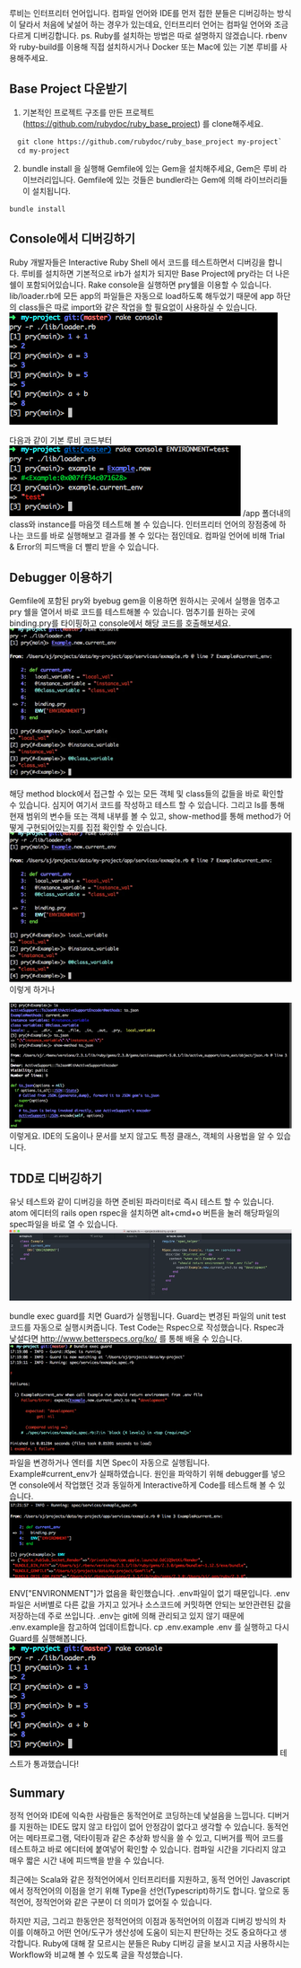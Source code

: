 루비는 인터프리터 언어입니다. 컴파일 언어와 IDE를 먼저 접한 분들은 디버깅하는 방식이 달라서 처음에 낯설어 하는 경우가 있는데요, 인터프리터 언어는 컴파일 언어와 조금 다르게 디버깅합니다.
ps. Ruby를 설치하는 방법은 따로 설명하지 않겠습니다. rbenv와 ruby-build를 이용해 직접 설치하시거나 Docker 또는 Mac에 있는 기본 루비를 사용해주세요.

## Base Project 다운받기
1. 기본적인 프로젝트 구조를 만든 프로젝트(https://github.com/rubydoc/ruby_base_project) 를 clone해주세요.
```
  git clone https://github.com/rubydoc/ruby_base_project my-project`
  cd my-project
```
2. bundle install 을 실행해 Gemfile에 있는 Gem을 설치해주세요, Gem은 루비 라이브러리입니다. Gemfile에 있는 것들은 bundler라는 Gem에 의해 라이브러리들이 설치됩니다.
```
bundle install
```

## Console에서 디버깅하기
Ruby 개발자들은 Interactive Ruby Shell 에서 코드를 테스트하면서 디버깅을 합니다. 루비를 설치하면 기본적으로 irb가 설치가 되지만 Base Project에 pry라는 더 나은 쉘이 포함되어있습니다. Rake console을 실행하면 pry쉘을 이용할 수 있습니다. lib/loader.rb에 모든 app의 파일들은 자동으로 load하도록 해두었기 때문에 app 하단의 class들은 따로 import와 같은 작업을 할 필요없이 사용하실 수 있습니다.
![1](./interpreter_language_debugging/1.png)

다음과 같이 기본 루비 코드부터
![2](./interpreter_language_debugging/2.png)
/app 폴더내의 class와 instance를 마음껏 테스트해 볼 수 있습니다. 인터프리터 언어의 장점중에 하나는 코드를 바로 실행해보고 결과를 볼 수 있다는 점인데요. 컴파일 언어에 비해 Trial & Error의 피드백을 더 빨리 받을 수 있습니다.

## Debugger 이용하기
Gemfile에 포함된 pry와 byebug gem을 이용하면 원하시는 곳에서 실행을 멈추고 pry 쉘을 열어서 바로 코드를 테스트해볼 수 있습니다. 멈추기를 원하는 곳에 binding.pry를 타이핑하고 console에서 해당 코드를 호출해보세요.
![3](./interpreter_language_debugging/3.png)

해당 method block에서 접근할 수 있는 모든 객체 및 class들의 값들을 바로 확인할 수 있습니다. 심지어 여기서 코드를 작성하고 테스트 할 수 있습니다.
그리고 ls를 통해 현재 범위의 변수들 또는 객체 내부를 볼 수 있고, show-method를 통해 method가 어떻게 구현되어있는지를 집접 확인할 수 있습니다.
![4](./interpreter_language_debugging/4.png)
이렇게 하거나

![5](./interpreter_language_debugging/5.png)
이렇게요. IDE의 도움이나 문서를 보지 않고도 특정 클래스, 객체의 사용법을 알 수 있습니다.

## TDD로 디버깅하기
유닛 테스트와 같이 디버깅을 하면 준비된 파라미터로 즉시 테스트 할 수 있습니다. atom 에디터의 rails open rspec을 설치하면 alt+cmd+o 버튼을 눌러 해당파일의 spec파일을 바로 열 수 있습니다.
![6](./interpreter_language_debugging/6.png)

bundle exec guard를 치면 Guard가 실행됩니다. Guard는 변경된 파일의 unit test 코드를 자동으로 실행시켜줍니다. Test Code는 Rspec으로 작성했습니다. Rspec과 낯설다면 http://www.betterspecs.org/ko/ 를 통해 배울 수 있습니다.
![7](./interpreter_language_debugging/7.png)
파일을 변경하거나 엔터를 치면 Spec이 자동으로 실행됩니다. Example#current_env가 실패하였습니다.
원인을 파악하기 위해 debugger를 넣으면 console에서 작업했던 것과 동일하게 Interactive하게 Code를 테스트해 볼 수 있습니다.
![8](./interpreter_language_debugging/8.png)

ENV["ENVIRONMENT"]가 없음을 확인했습니다. .env파일이 없기 때문입니다. .env파일은 서버별로 다른 값을 가지고 있거나 소스코드에 커밋하면 안되는 보안관련된 값을 저장하는데 주로 쓰입니다. .env는 git에 의해 관리되고 있지 않기 때문에 .env.example을 참고하여 업데이트합니다. cp .env.example .env 를 실행하고 다시 Guard를 실행해봅니다.
![9](./interpreter_language_debugging/1.png)
테스트가 통과했습니다!

## Summary
정적 언어와 IDE에 익숙한 사람들은 동적언어로 코딩하는데 낯설음을 느낍니다. 디버거를 지원하는 IDE도 많지 않고 타입이 없어 안정감이 없다고 생각할 수 있습니다. 동적언어는 메타프로그램, 덕타이핑과 같은 추상화 방식을 쓸 수 있고, 디버거를 찍어 코드를 테스트하고 바로 에디터에 붙여넣어 확인할 수 있습니다. 컴파일 시간을 기다리지 않고 매우 짧은 시간 내에 피드백을 받을 수 있습니다.

최근에는 Scala와 같은 정적언어에서 인터프리터를 지원하고, 동적 언어인 Javascript에서 정적언어의 이점을 얻기 위해 Type을 선언(Typescript)하기도 합니다. 앞으로 동적언어, 정적언어와 같은 구분이 더 의미가 없어질 수 있습니다.

하지만 지금, 그리고 한동안은 정적언어의 이점과 동적언어의 이점과 디버깅 방식의 차이를 이해하고 어떤 언어/도구가 생산성에 도움이 되는지 판단하는 것도 중요하다고 생각합니다. Ruby에 대해 잘 모르시는 분들은 Ruby 디버깅 글을 보시고 지금 사용하시는 Workflow와 비교해 볼 수 있도록 글을 작성했습니다.
